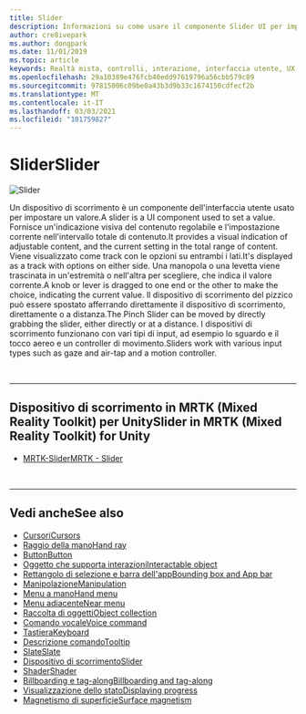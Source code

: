 ```yaml
---
title: Slider
description: Informazioni su come usare il componente Slider UI per impostare un valore spostando una manopola o una levetta in una traccia usando il Toolkit di realtà mista.
author: cre8ivepark
ms.author: dongpark
ms.date: 11/01/2019
ms.topic: article
keywords: Realtà mista, controlli, interazione, interfaccia utente, UX, auricolare realtà mista, auricolare di realtà mista di Windows, headset di realtà virtuale, HoloLens, dispositivo di scorrimento, MRTK, Toolkit realtà mista
ms.openlocfilehash: 29a10389e476fcb40edd97619796a56cbb579c89
ms.sourcegitcommit: 97815006c09be0a43b3d9b33c1674150cdfecf2b
ms.translationtype: MT
ms.contentlocale: it-IT
ms.lasthandoff: 03/03/2021
ms.locfileid: "101759827"
---
```

# <a name="slider"></a><span data-ttu-id="a4230-104">Slider</span><span class="sxs-lookup"><span data-stu-id="a4230-104">Slider</span></span>

![Slider](images/UX_Hero_Slider.jpg)

<span data-ttu-id="a4230-106">Un dispositivo di scorrimento è un componente dell'interfaccia utente usato per impostare un valore.</span><span class="sxs-lookup"><span data-stu-id="a4230-106">A slider is a UI component used to set a value.</span></span> <span data-ttu-id="a4230-107">Fornisce un'indicazione visiva del contenuto regolabile e l'impostazione corrente nell'intervallo totale di contenuto.</span><span class="sxs-lookup"><span data-stu-id="a4230-107">It provides a visual indication of adjustable content, and the current setting in the total range of content.</span></span> <span data-ttu-id="a4230-108">Viene visualizzato come track con le opzioni su entrambi i lati.</span><span class="sxs-lookup"><span data-stu-id="a4230-108">It's displayed as a track with options on either side.</span></span> <span data-ttu-id="a4230-109">Una manopola o una levetta viene trascinata in un'estremità o nell'altra per scegliere, che indica il valore corrente.</span><span class="sxs-lookup"><span data-stu-id="a4230-109">A knob or lever is dragged to one end or the other to make the choice, indicating the current value.</span></span> <span data-ttu-id="a4230-110">Il dispositivo di scorrimento del pizzico può essere spostato afferrando direttamente il dispositivo di scorrimento, direttamente o a distanza.</span><span class="sxs-lookup"><span data-stu-id="a4230-110">The Pinch Slider can be moved by directly grabbing the slider, either directly or at a distance.</span></span> <span data-ttu-id="a4230-111">I dispositivi di scorrimento funzionano con vari tipi di input, ad esempio lo sguardo e il tocco aereo e un controller di movimento.</span><span class="sxs-lookup"><span data-stu-id="a4230-111">Sliders work with various input types such as gaze and air-tap and a motion controller.</span></span>

<br>

---

## <a name="slider-in-mrtk-mixed-reality-toolkit-for-unity"></a><span data-ttu-id="a4230-112">Dispositivo di scorrimento in MRTK (Mixed Reality Toolkit) per Unity</span><span class="sxs-lookup"><span data-stu-id="a4230-112">Slider in MRTK (Mixed Reality Toolkit) for Unity</span></span>

* [<span data-ttu-id="a4230-113">MRTK-Slider</span><span class="sxs-lookup"><span data-stu-id="a4230-113">MRTK - Slider</span></span>](https://docs.microsoft.com/windows/mixed-reality/mrtk-docs/features/ux-building-blocks/sliders.md)

<br>

---

## <a name="see-also"></a><span data-ttu-id="a4230-114">Vedi anche</span><span class="sxs-lookup"><span data-stu-id="a4230-114">See also</span></span>

* [<span data-ttu-id="a4230-115">Cursori</span><span class="sxs-lookup"><span data-stu-id="a4230-115">Cursors</span></span>](cursors.md)
* [<span data-ttu-id="a4230-116">Raggio della mano</span><span class="sxs-lookup"><span data-stu-id="a4230-116">Hand ray</span></span>](point-and-commit.md)
* [<span data-ttu-id="a4230-117">Button</span><span class="sxs-lookup"><span data-stu-id="a4230-117">Button</span></span>](button.md)
* [<span data-ttu-id="a4230-118">Oggetto che supporta interazioni</span><span class="sxs-lookup"><span data-stu-id="a4230-118">Interactable object</span></span>](interactable-object.md)
* [<span data-ttu-id="a4230-119">Rettangolo di selezione e barra dell'app</span><span class="sxs-lookup"><span data-stu-id="a4230-119">Bounding box and App bar</span></span>](app-bar-and-bounding-box.md)
* [<span data-ttu-id="a4230-120">Manipolazione</span><span class="sxs-lookup"><span data-stu-id="a4230-120">Manipulation</span></span>](direct-manipulation.md)
* [<span data-ttu-id="a4230-121">Menu a mano</span><span class="sxs-lookup"><span data-stu-id="a4230-121">Hand menu</span></span>](hand-menu.md)
* [<span data-ttu-id="a4230-122">Menu adiacente</span><span class="sxs-lookup"><span data-stu-id="a4230-122">Near menu</span></span>](near-menu.md)
* [<span data-ttu-id="a4230-123">Raccolta di oggetti</span><span class="sxs-lookup"><span data-stu-id="a4230-123">Object collection</span></span>](object-collection.md)
* [<span data-ttu-id="a4230-124">Comando vocale</span><span class="sxs-lookup"><span data-stu-id="a4230-124">Voice command</span></span>](voice-input.md)
* [<span data-ttu-id="a4230-125">Tastiera</span><span class="sxs-lookup"><span data-stu-id="a4230-125">Keyboard</span></span>](keyboard.md)
* [<span data-ttu-id="a4230-126">Descrizione comando</span><span class="sxs-lookup"><span data-stu-id="a4230-126">Tooltip</span></span>](tooltip.md)
* [<span data-ttu-id="a4230-127">Slate</span><span class="sxs-lookup"><span data-stu-id="a4230-127">Slate</span></span>](slate.md)
* [<span data-ttu-id="a4230-128">Dispositivo di scorrimento</span><span class="sxs-lookup"><span data-stu-id="a4230-128">Slider</span></span>](slider.md)
* [<span data-ttu-id="a4230-129">Shader</span><span class="sxs-lookup"><span data-stu-id="a4230-129">Shader</span></span>](shader.md)
* [<span data-ttu-id="a4230-130">Billboarding e tag-along</span><span class="sxs-lookup"><span data-stu-id="a4230-130">Billboarding and tag-along</span></span>](billboarding-and-tag-along.md)
* [<span data-ttu-id="a4230-131">Visualizzazione dello stato</span><span class="sxs-lookup"><span data-stu-id="a4230-131">Displaying progress</span></span>](progress.md)
* [<span data-ttu-id="a4230-132">Magnetismo di superficie</span><span class="sxs-lookup"><span data-stu-id="a4230-132">Surface magnetism</span></span>](surface-magnetism.md)
